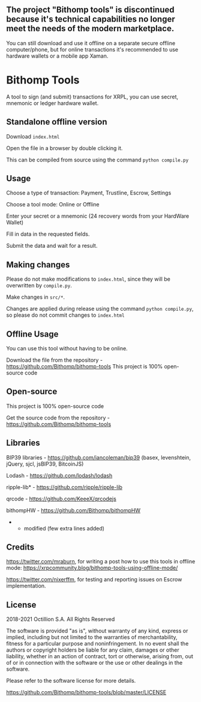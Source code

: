 The project "Bithomp tools" is discontinued because it's technical capabilities no longer meet the needs of the modern marketplace.
--------------------------------------------------------------------------------------------------------
You can still download and use it offline on a separate secure offline computer/phone, but for online transactions it's recommended to use hardware wallets or a mobile app Xaman.

# Bithomp Tools

A tool to sign (and submit) transactions for XRPL, you can use secret, mnemonic or ledger hardware wallet.

## Standalone offline version

Download `index.html`

Open the file in a browser by double clicking it.

This can be compiled from source using the command `python compile.py`

## Usage

Choose a type of transaction: Payment, Trustline, Escrow, Settings

Choose a tool mode: Online or Offline

Enter your secret or a mnemonic (24 recovery words from your HardWare Wallet)

Fill in data in the requested fields.

Submit the data and wait for a result.

## Making changes

Please do not make modifications to `index.html`, since they will
be overwritten by `compile.py`.

Make changes in `src/*`.

Changes are applied during release using the command `python compile.py`, so
please do not commit changes to `index.html`


## Offline Usage

You can use this tool without having to be online.

Download the file from the repository - https://github.com/Bithomp/bithomp-tools
This project is 100% open-source code

## Open-source

This project is 100% open-source code

Get the source code from the repository - https://github.com/Bithomp/bithomp-tools

## Libraries

BIP39 libraries - https://github.com/iancoleman/bip39 (basex, levenshtein, jQuery, sjcl, jsBIP39, BitcoinJS)

Lodash - https://github.com/lodash/lodash

ripple-lib*  - https://github.com/ripple/ripple-lib

qrcode - https://github.com/KeeeX/qrcodejs

bithompHW - https://github.com/Bithomp/bithompHW

* - modified (few extra lines added)

## Credits

https://twitter.com/mraburn, for writing a post how to use this tools in offline mode:
https://xrpcommunity.blog/bithomp-tools-using-offline-mode/

https://twitter.com/nixerffm, for testing and reporting issues on Escrow implementation.

## License

2018-2021 Octillion S.A. All Rights Reserved

The software is provided "as is", without warranty of any kind, express or implied, including but not limited to the warranties of merchantability, fitness for a particular purpose and noninfringement. In no event shall the authors or copyright holders be liable for any claim, damages or other liability, whether in an action of contract, tort or otherwise, arising from, out of or in connection with the software or the use or other dealings in the software.

Please refer to the software license for more details.

https://github.com/Bithomp/bithomp-tools/blob/master/LICENSE
